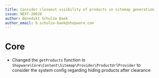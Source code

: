 ```yaml
---
title: Consider closeout visibility of products in sitemap generation
issue: NEXT-20020
author: Benedikt Schulze Baek
author_email: b.schulze-baek@shopware.com
---
```

# Core

* Changed the `getProducts` function in `Shopware\Core\Content\Sitemap\Provider\ProductUrlProvider` to consider the system config regarding hiding products after clearance
